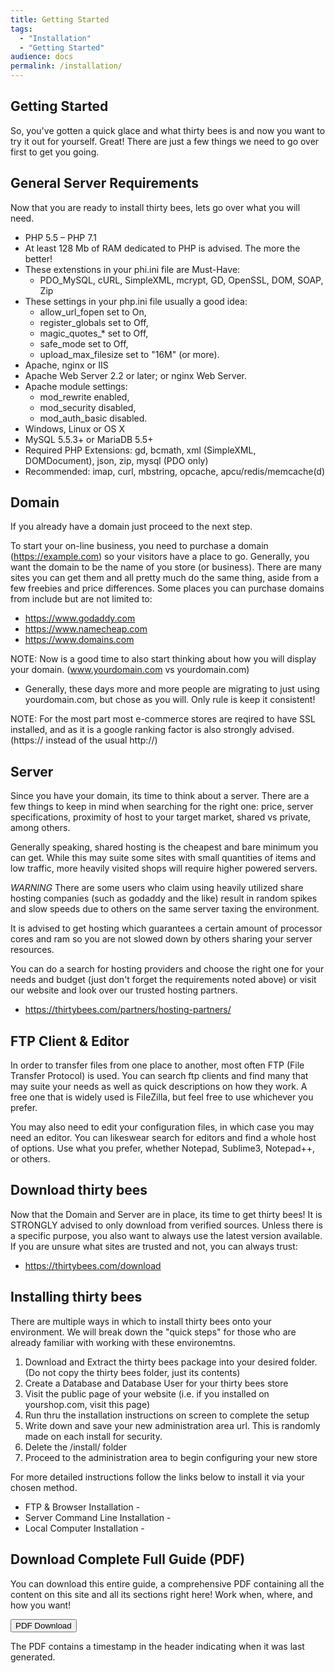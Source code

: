 ```yaml
---
title: Getting Started
tags:
  - "Installation"
  - "Getting Started"
audience: docs
permalink: /installation/
---
```


## Getting Started

So, you've gotten a quick glace and what thirty bees is and now you want to try it out for yourself.  Great!  There are just a few things we need to go over first to get you going.

## General Server Requirements

Now that you are ready to install thirty bees, lets go over what you will need.

* PHP 5.5 – PHP 7.1
 * At least 128 Mb of RAM dedicated to PHP is advised. The more the better!
 * These extenstions in your phi.ini file are Must-Have:
   * PDO_MySQL, cURL, SimpleXML, mcrypt, GD, OpenSSL, DOM, SOAP, Zip
 * These settings in your php.ini file usually a good idea:
   * allow_url_fopen set to On, 
    * register_globals set to Off,
    * magic_quotes_* set to Off,
    * safe_mode set to Off,
    * upload_max_filesize set to "16M" (or more).
* Apache, nginx or IIS
 * Apache Web Server 2.2 or later; or nginx Web Server.
  * Apache module settings: 
    * mod_rewrite enabled, 
    * mod_security disabled,
    * mod_auth_basic disabled.
* Windows, Linux or OS X
* MySQL 5.5.3+ or MariaDB 5.5+
* Required PHP Extensions: gd, bcmath, xml (SimpleXML, DOMDocument), json, zip, mysql (PDO only)
* Recommended: imap, curl, mbstring, opcache, apcu/redis/memcache(d)

## Domain

If you already have a domain just proceed to the next step.

To start your on-line business, you need to purchase a domain (https://example.com) so your visitors have a place to go.  Generally, you want the domain to be the name of you store (or business).  There are many sites you can get them and all pretty much do the same thing, aside from a few freebies and price differences.  Some places you can purchase domains from include but are not limited to:

* https://www.godaddy.com
* https://www.namecheap.com
* https://www.domains.com

NOTE: Now is a good time to also start thinking about how you will display your domain. (www.yourdomain.com vs yourdomain.com)
* Generally, these days more and more people are migrating to just using yourdomain.com, but chose as you will.  Only rule is keep it consistent!

NOTE: For the most part most e-commerce stores are reqired to have SSL installed, and as it is a google ranking factor is also strongly advised. (https:// instead of the usual http://)

## Server

Since you have your domain, its time to think about a server.  There are a few things to keep in mind when searching for the right one: price, server specifications, proximity of host to your target market, shared vs private, among others.  

Generally speaking, shared hosting is the cheapest and bare minimum you can get.  While this may suite some sites with small quantities of items and low traffic, more heavily visited shops will require higher powered servers.  

*WARNING*  There are some users who claim using heavily utilized share hosting companies (such as godaddy and the like) result in random spikes and slow speeds due to others on the same server taxing the environment. 

It is advised to get hosting which guarantees a certain amount of processor cores and ram so you are not slowed down by others sharing your server resources.

You can do a search for hosting providers and choose the right one for your needs and budget (just don't forget the requirements noted above) or visit our website and look over our trusted hosting partners.  

* https://thirtybees.com/partners/hosting-partners/

## FTP Client & Editor

In order to transfer files from one place to another, most often FTP (File Transfer Protocol) is used.  You can search ftp clients and find many that may suite your needs as well as quick descriptions on how they work.  A free one that is widely used is FileZilla, but feel free to use whichever you prefer.

You may also need to edit your configuration files, in which case you may need an editor.  You can likeswear search for editors and find a whole host of options.  Use what you prefer, whether Notepad, Sublime3, Notepad++, or others.

## Download thirty bees

Now that the Domain and Server are in place, its time to get thirty bees!  It is STRONGLY advised to only download from verified sources.  Unless there is a specific purpose, you also want to always use the latest version available.  If you are unsure what sites are trusted and not, you can always trust:

* https://thirtybees.com/download

## Installing thirty bees

There are multiple ways in which to install thirty bees onto your environment.  We will break down the "quick steps" for those who are already familiar with working with these environemtns.  

 1. Download and Extract the thirty bees package into your desired folder. (Do not copy the thirty bees folder, just its contents)
 2. Create a Database and Database User for your thirty bees store
 3. Visit the public page of your website (i.e. if you installed on yourshop.com, visit this page)
 4. Run thru the installation instructions on screen to complete the setup
 5. Write down and save your new administration area url.  This is randomly made on each install for security. 
 5. Delete the /install/ folder
 6. Proceed to the administration area to begin configuring your new store

For more detailed instructions follow the links below to install it via your chosen method.

* FTP & Browser Installation - 
* Server Command Line Installation - 
* Local Computer Installation - 

## Download Complete Full Guide (PDF)

You can download this entire guide, a comprehensive PDF containing all the content on this site and all its sections right here!  Work when, where, and how you want!

<a target="_blank" class="noCrossRef" href="{{base}}/thirtybees/pdf/thirtybees_devdocs.pdf"><button type="button" class="btn btn-default" aria-label="Left Align"><span class="glyphicon glyphicon-download-alt" aria-hidden="true"></span> PDF Download</button></a>

The PDF contains a timestamp in the header indicating when it was last generated. 
